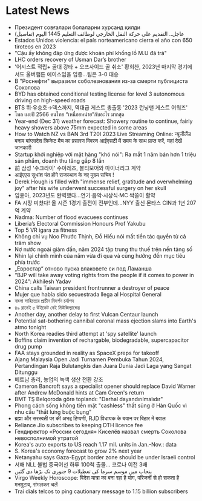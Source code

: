 # Latest News
-  Президент совғалари болаларни хурсанд қилди
-  عاجل.. التقديم على حركة النقل الخارجي لوظائف التعليم 1445 اليوم (تفاصيل)
-  Estados Unidos violencia: el país norteamericano cierra el año con 650 tiroteos en 2023
-  "Cậu ấy không đáp ứng được khoản phí khổng lồ M.U đã trả"
-  LHC orders recovery of Usman Dar’s brother
-  '어시스트 적립+ 골대 강타 + 오프사이드 골 취소' 황희찬, 2023년 마지막 경기에서도 울버햄튼 에이스임을 입증...팀은 3-0 대승
-  В "Роснефти" выразили соболезнования из-за смерти публициста Соколова
-  BYD has obtained conditional testing license for level 3 autonomous driving on high-speed roads
-  BTS 뷔·유승호→덱스까지, 역대급 게스트 총출동 '2023 런닝맨 게스트 어워즈'
-  โพล เผยปี 2566 คนไทย “เหนื่อยหน่าย”กับอะไร มากสุด
-  Year-end (Dec 31) weather forecast: Showery routine to continue, fairly heavy showers above 75mm expected in some areas
-  How to Watch NZ vs BAN 3rd T20I 2023 Live Streaming Online: न्यूजीलैंड बनाम बांग्लादेश क्रिकेट मैच का प्रसारण विवरण आईएसटी में समय के साथ प्राप्त करें, यहां देखें जानकारी
-  Startup khởi nghiệp với mặt hàng "khó nói": Ra mắt 1 năm bán hơn 1 triệu sản phẩm, doanh thu tăng gấp 8 lần
-  前 삼성 '수크라이' 수아레즈, 볼티모어와 마이너리그 계약
-  आईएएस सुधांश पंत होंगे राजस्थान के नए मुख्य सचिव !
-  Derek Hough is filled with "immense relief, gratitude and overwhelming joy" after his wife underwent successful surgery on her skull
-  임윤아, 2023년도 완벽했다…연기·음악·시상식·MC 싹쓸이 활약
-  FA 시장 미쳤다! 올 시즌 1경기 출전이 전부인데…NYY 출신 몬타스 CIN과 1년 207억 계약
-  Nadma: Number of flood evacuees continues
-  Liberia’s Electoral Commission Honours Prof Yakubu
-  Top 5 VR igara za fitness
-  Không chỉ vụ Noo Phước Thịnh, Đỗ Hiếu nói mất tiền tác quyền từ cả trăm show
-  Nợ nước ngoài giảm dần, năm 2024 tập trung thu thuế trên nền tảng số
-  Nhìn lại chính mình của năm vừa đi qua và cùng hướng đến mục tiêu phía trước
-  „Евростар“ отново пуска влаковете си под Ламанша
-  “BJP will take away voting rights from the people if it comes to power in 2024”: Akhilesh Yadav
-  China calls Taiwan president frontrunner a destroyer of peace
-  Mujer que había sido secuestrada llega al Hospital General
-  বাংলা সাহিত্যের প্রাচীন নিদর্শন চর্যাপদ
-  ৪৯ রানেই ৫ উইকেট নেই নিউজিল্যান্ডের
-  Another day, another delay to first Vulcan Centaur launch
-  Potential sat-bothering cannibal coronal mass ejection slams into Earth's atmo tonight
-  North Korea readies third attempt at 'spy satellite' launch
-  Boffins claim invention of rechargable, biodegradable, supercapacitor drug pump
-  FAA stays grounded in reality as SpaceX preps for takeoff
-  Ajang Malaysia Open Jadi Turnamen Pembuka Tahun 2024, Pertandingan Raja Bulutangkis dan Juara Dunia Jadi Laga yang Sangat Ditunggu
-  베트남 총리, 농업의 녹색 생산 전환 강조
-  Cameron Bancroft says a specialist opener should replace David Warner after Andrew McDonald hints at Cam Green's return
-  BMT TŞ Belqoroda görə toplandı: "Dərhal dayandırılmalıdır"
-  Phong cách sống không tiền mặt "cashless" thất sủng ở Hàn Quốc vì nhu cầu "thắt lưng buộc bụng"
-  ब्रह्मा और सरस्वती पर की अभद्र टिप्पणी, RJD विधायक के बयान पर बिहार में बवाल
-  Reliance Jio subscribes to keeping DTH licence fee
-  Гендиректор «России сегодня» Киселёв назвал смерть Соколова невосполнимой утратой
-  Korea's auto exports to US reach 1.17 mil. units in Jan.-Nov.: data
-  S. Korea's economy forecast to grow 2% next year
-  Netanyahu says Gaza-Egypt border zone should be under Israeli control
-  서해 NLL 불법 중국어선 하루 100척 출몰… 코로나 이전 3배
-  پنجاب میں موسم سرما کی تعطیلات 9 جنوری تک بڑھا دی گئیں
-  Virgo Weekly Horoscope: विदेश यात्रा का बना रहा है योग, परिजनों से हो सकता है मनमुटाव, संभलकर चलें
-  Trai dials telcos to ping cautionary message to 1.15 billion subscribers
